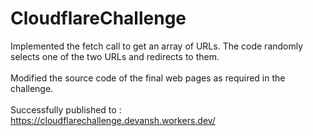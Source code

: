 # CloudflareChallenge

Implemented the fetch call to get an array of URLs. The code randomly selects one of the two URLs and redirects to them.
<br>
<br>
Modified the source code of the final web pages as required in the challenge.
<br>
<br>
Successfully published to : https://cloudflarechallenge.devansh.workers.dev/
